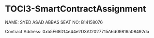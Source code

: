 # TOCI3-SmartContractAssignment

NAME: SYED ASAD ABBAS
SEAT NO: B14158076

Contract Address: 0xb5F68D14e44e2D3Af2027715A6d09819a08492da
